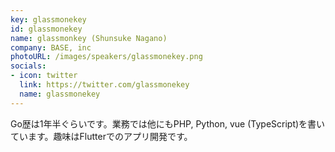 ```yaml
---
key: glassmonekey
id: glassmonekey
name: glassmonkey (Shunsuke Nagano)
company: BASE, inc
photoURL: /images/speakers/glassmonekey.png
socials:
- icon: twitter
  link: https://twitter.com/glassmonekey
  name: glassmonekey
---
```

Go歴は1年半ぐらいです。業務では他にもPHP, Python, vue (TypeScript)を書いています。趣味はFlutterでのアプリ開発です。